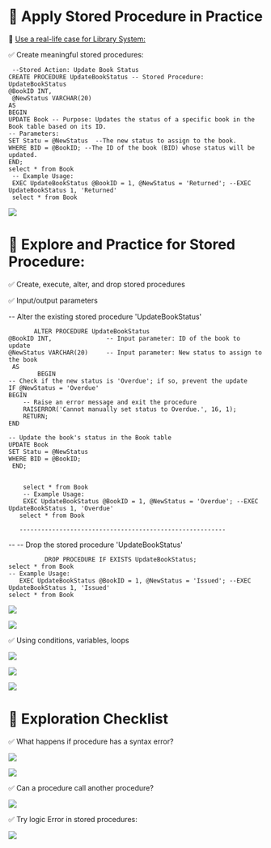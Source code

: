 ﻿ # 🧠 Apply Stored Procedure in Practice  

📌 <ins>Use a real-life case for Library System:</ins>

   ✅ Create meaningful stored procedures:

     --Stored Action: Update Book Status
    CREATE PROCEDURE UpdateBookStatus -- Stored Procedure: UpdateBookStatus
    @BookID INT,
     @NewStatus VARCHAR(20)
    AS
    BEGIN
    UPDATE Book -- Purpose: Updates the status of a specific book in the Book table based on its ID.
	-- Parameters:
    SET Statu = @NewStatus  --The new status to assign to the book.
    WHERE BID = @BookID; --The ID of the book (BID) whose status will be updated.
    END;
    select * from Book
     -- Example Usage:
     EXEC UpdateBookStatus @BookID = 1, @NewStatus = 'Returned'; --EXEC UpdateBookStatus 1, 'Returned'
     select * from Book

   ![](./image/sp1.png)

 # 🧠 Explore and Practice for  Stored Procedure:

✅ Create, execute, alter, and drop stored procedures 

✅ Input/output parameters 


 -- Alter the existing stored procedure 'UpdateBookStatus'

           ALTER PROCEDURE UpdateBookStatus
    @BookID INT,               -- Input parameter: ID of the book to update
    @NewStatus VARCHAR(20)     -- Input parameter: New status to assign to the book
     AS
            BEGIN
    -- Check if the new status is 'Overdue'; if so, prevent the update
    IF @NewStatus = 'Overdue'
    BEGIN
        -- Raise an error message and exit the procedure
        RAISERROR('Cannot manually set status to Overdue.', 16, 1);
        RETURN;
    END

    -- Update the book's status in the Book table
    UPDATE Book
    SET Statu = @NewStatus
    WHERE BID = @BookID;
     END;


        select * from Book
        -- Example Usage:
        EXEC UpdateBookStatus @BookID = 1, @NewStatus = 'Overdue'; --EXEC UpdateBookStatus 1, 'Overdue'
       select * from Book

       ---------------------------------------------------------



  -- -- Drop the stored procedure 'UpdateBookStatus'

              DROP PROCEDURE IF EXISTS UpdateBookStatus;
    select * from Book
    -- Example Usage:
       EXEC UpdateBookStatus @BookID = 1, @NewStatus = 'Issued'; --EXEC UpdateBookStatus 1, 'Issued'
    select * from Book


![](./image/sp3.png)

![](./image/sp4.png)

✅ Using conditions, variables, loops 

![](./image/sp5if_no.png)

![](./image/sp5if_yes.png)

![](./image/sp6Loop.png)

# 🧠 Exploration Checklist

✅ What happens if procedure has a syntax error? 

![](./image/sp7SynatxError.png)


![](./image/sp9SyntaxError.png)

✅ Can a procedure call another procedure?

![](./image/sp8SpCallingAnotherSp.png)


✅ Try logic Error in stored procedures:


![](./image/sp9IncorrectDataTypeError.png)

